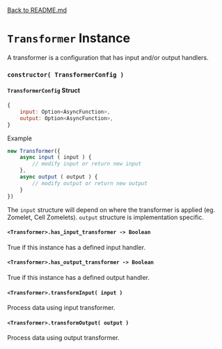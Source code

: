 [Back to README.md](README.md)


# `Transformer` Instance
A transformer is a configuration that has input and/or output handlers.

### `constructor( TransformerConfig )`

#### `TransformerConfig` Struct

```js
{
    input: Option<AsyncFunction>,
    output: Option<AsyncFunction>,
}
```

Example
```js
new Transformer({
    async input ( input ) {
        // modify input or return new input
    },
    async output ( output ) {
        // modify output or return new output
    }
})
```

The `input` structure will depend on where the transformer is applied (eg. Zomelet, Cell Zomelets).
`output` structure is implementation specific.


#### `<Transformer>.has_input_transformer -> Boolean`
True if this instance has a defined input handler.


#### `<Transformer>.has_output_transformer -> Boolean`
True if this instance has a defined output handler.


#### `<Transformer>.transformInput( input )`
Process data using input transformer.


#### `<Transformer>.transformOutput( output )`
Process data using output transformer.
